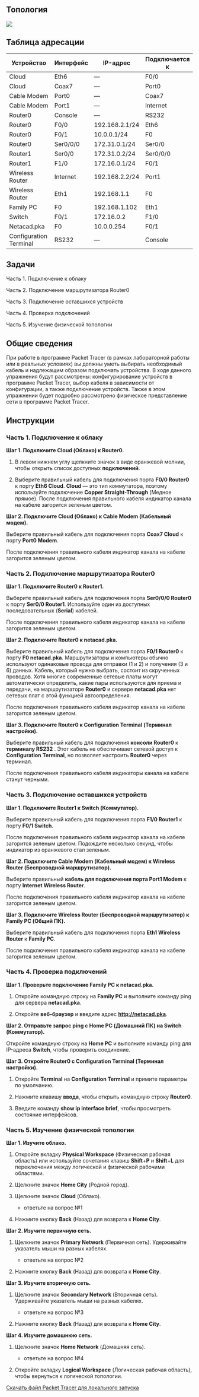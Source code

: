 ## Топология

![](./assets/topology.png)

## Таблица адресации

| Устройство             | Интерфейс | IP-адрес       | Подключается к |
|------------------------|-----------|----------------|----------------|
| Cloud                  | Eth6      | —              | F0/0           |
| Cloud                  | Coax7     | —              | Port0          |
| Cable Modem            | Port0     | —              | Coax7          |
| Cable Modem            | Port1     | —              | Internet       |
| Router0                | Console   | —              | RS232          |
| Router0                | F0/0      | 192.168.2.1/24 | Eth6           |
| Router0                | F0/1      | 10.0.0.1/24    | F0             |
| Router0                | Ser0/0/0  | 172.31.0.1/24  | Ser0/0         |
| Router1                | Ser0/0    | 172.31.0.2/24  | Ser0/0/0       |
| Router1                | F1/0      | 172.16.0.1/24  | F0/1           |
| Wireless Router        | Internet  | 192.168.2.2/24 | Port1          |
| Wireless Router        | Eth1      | 192.168.1.1    | F0             |
| Family PC              | F0        | 192.168.1.102  | Eth1           |
| Switch                 | F0/1      | 172.16.0.2     | F1/0           |
| Netacad.pka            | F0        | 10.0.0.254     | F0/1           |
| Configuration Terminal | RS232     | —              | Console        |

## Задачи

Часть 1. Подключение к облаку

Часть 2. Подключение маршрутизатора Router0

Часть 3. Подключение оставшихся устройств

Часть 4. Проверка подключений

Часть 5. Изучение физической топологии

## Общие сведения

При работе в программе Packet Tracer (в рамках лабораторной работы или в реальных условиях) вы должны уметь выбирать необходимый кабель и надлежащим образом подключать устройства. В ходе данного упражнения будут рассмотрены: конфигурирование устройств в программе Packet Tracer, выбор кабеля в зависимости от конфигурации, а также подключение устройств. Также в этом упражнении будет подробно рассмотрено физическое представление сети в программе Packet Tracer.

## Инструкции

### Часть 1. Подключение к облаку

**Шаг 1. Подключите Cloud (Облако) к Router0.**

1.  В левом нижнем углу щелкните значок в виде оранжевой молнии, чтобы открыть список доступных **подключений**.

2.  Выберите правильный кабель для подключения порта **F0/0 Router0** к порту **Eth6 Cloud**. **Cloud** — это тип коммутатора, поэтому используйте подключение **Copper Straight-Through** (Медное прямое). После подключения правильного кабеля индикатор канала на кабеле загорится зеленым цветом.

**Шаг 2. Подключите Cloud (Облако) к Cable Modem (Кабельный модем).**

Выберите правильный кабель для подключения порта **Coax7 Cloud** к порту **Port0 Modem**.

После подключения правильного кабеля индикатор канала на кабеле загорится зеленым цветом.

### Часть 2. Подключение маршрутизатора Router0

**Шаг 1. Подключите Router0 к Router1.**

Выберите правильный кабель для подключения порта **Ser0/0/0 Router0** к порту **Ser0/0 Router1**. Используйте один из доступных последовательных (**Serial**) кабелей.

После подключения правильного кабеля индикатор канала на кабеле загорится зеленым цветом.

**Шаг 2. Подключите Router0 к netacad.pka.**

Выберите правильный кабель для подключения порта **F0/1 Router0** к порту **F0 netacad.pka**. Маршрутизаторы и компьютеры обычно используют одинаковые провода для отправки (1 и 2) и получения (3 и 6) данных. Кабель, который нужно выбрать, состоит из скрученных проводов. Хотя многие современные сетевые платы могут автоматически определить, какие пары используются для приема и передачи, на маршрутизаторе **Router0** и сервере **netacad.pka** нет сетевых плат с этой функцией автоопределения.

После подключения правильного кабеля индикатор канала на кабеле загорится зеленым цветом.

**Шаг 3. Подключите Router0 к Configuration Terminal (Терминал настройки).**

Выберите правильный кабель для подключения **консоли Router0** к **терминалу RS232** . Этот кабель не обеспечивает сетевой доступ к **Configuration Terminal**, но позволяет настроить **Router0** через терминал.

После подключения правильного кабеля индикаторы канала на кабеле станут черными.

### Часть 3. Подключение оставшихся устройств

**Шаг 1. Подключите Router1 к Switch (Коммутатор).**

Выберите правильный кабель для подключения порта **F1/0 Router1** к порту **F0/1 Switch**.

После подключения правильного кабеля индикатор канала на кабеле загорится зеленым цветом. Подождите несколько секунд, чтобы индикатор из оранжевого стал зеленым.

**Шаг 2. Подключите Cable Modem (Кабельный модем) к Wireless Router (Беспроводной маршрутизатор).**

Выберите правильный **кабель для подключения порта Port1 Modem** к порту **Internet Wireless Router**.

После подключения правильного кабеля индикатор канала на кабеле загорится зеленым цветом.

**Шаг 3. Подключите Wireless Router (Беспроводной маршрутизатор) к Family PC (Общий ПК).**

Выберите правильный кабель для подключения порта **Eth1 Wireless Router** к **Family PC**.

После подключения правильного кабеля индикатор канала на кабеле загорится зеленым цветом.

### Часть 4. Проверка подключений

**Шаг 1. Проверьте подключение Family PC к netacad.pka.**

1.  Откройте командную строку на **Family PC** и выполните команду ping для сервера **netacad.pka**.

2.  Откройте **веб-браузер** и введите адрес **http://netacad.pka**.

**Шаг 2. Отправьте запрос ping с Home PC (Домашний ПК) на Switch (Коммутатор).**

Откройте командную строку на **Home PC** и выполните команду ping для IP-адреса **Switch**, чтобы проверить соединение.

**Шаг 3. Откройте Router0 с Configuration Terminal (Терминал настройки).**

1.  Откройте **Terminal** на **Configuration Terminal** и примите параметры по умолчанию.

2.  Нажмите клавишу **ввода**, чтобы открыть командную строку **Router0**.

3.  Введите команду **show ip interface brief**, чтобы просмотреть состояние интерфейсов.

### Часть 5. Изучение физической топологии

**Шаг 1. Изучите облако.**

1.  Откройте вкладку **Physical Workspace** (Физическая рабочая область) или используйте сочетания клавиш **Shift**+**P** и **Shift**+**L** для переключения между логической и физической рабочими областями.

2.  Щелкните значок **Home City** (Родной город).

3.  Щелкните значок **Cloud** (Облако).

    - ответьте на вопрос №1

4.  Нажмите кнопку **Back** (Назад) для возврата к **Home City**.

**Шаг 2. Изучите первичную сеть.**

1.  Щелкните значок **Primary Network** (Первичная сеть). Удерживайте указатель мыши на разных кабелях.

    - ответьте на вопрос №2

2.  Нажмите кнопку **Back** (Назад) для возврата к **Home City**.

**Шаг 3. Изучите вторичную сеть.**

1.  Щелкните значок **Secondary Network** (Вторичная сеть). Удерживайте указатель мыши на разных кабелях.

    - ответьте на вопрос №3

2.  Нажмите кнопку **Back** (Назад) для возврата к **Home City**.

**Шаг 4. Изучите домашнюю сеть.**

1.  Щелкните значок **Home Network** (Домашняя сеть).

    - ответьте на вопрос №4

2.  Откройте вкладку **Logical Workspace** (Логическая рабочая область), чтобы вернуться к логической топологии.

[Скачать файл Packet Tracer для локального запуска](./assets/4.6.5-lab.pka)
